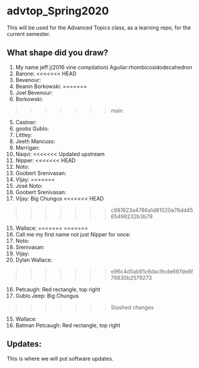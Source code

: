 # advtop_Spring2020
This will be used for the Advanced Topics class, as a learning repo, for the current semester.

## What shape did you draw?
1. My name jeff j(2016 vine compilation) Aguilar:rhombicosidodecahedron
2. Barone: 
<<<<<<< HEAD
3. Bevenour: 
4. Beanin Borkowski:
=======
3. Joel Bevenour: 
4. Borkowski:
>>>>>>> main
5. Castner: 
6. goobs Gublo:
7. Littley:
8. Jeeth Mancuso: 
9. Merrigan:
10. Naqvi:
<<<<<<< Updated upstream
11. Nipper:
<<<<<<< HEAD
12. Noto: 
13. Goobert Srenivasan:
14. Vijay:
=======
12. José Noto: 
13. Goobert Srenivasan:
14. Vijay: Big Chungus
<<<<<<< HEAD
>>>>>>> c981923a4786a1d81020a76dd4565498232b3b79
15. Wallace:
=======
=======
11. Call me my first name not just Nipper for once:
12. Noto: 
13. Srenivasan:
14. Vijay:
15. Dylan Wallace:
>>>>>>> e96c4d5ab91c6dac9cde697de6f79830b2579273
16. Petcaugh: Red rectangle, top right
14. Gublo  Jeep: Big Chungus
>>>>>>> Stashed changes
15. Wallace:
16. Batman Petcaugh: Red rectangle, top right

## Updates:
This is where we will put software updates.

